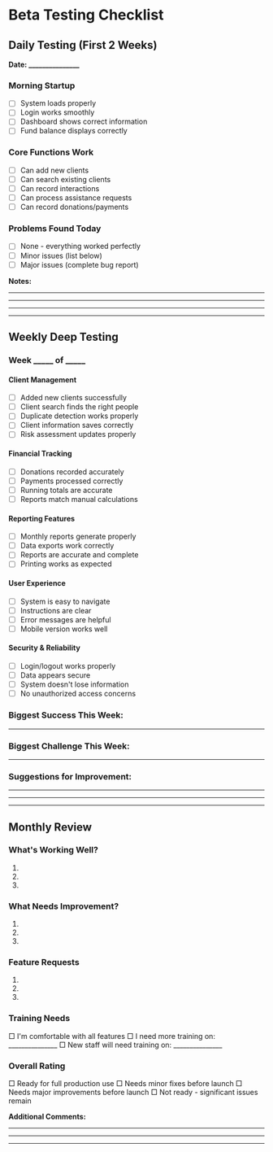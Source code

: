 # Beta Testing Checklist

## Daily Testing (First 2 Weeks)
**Date: _______________**

### Morning Startup
- [ ] System loads properly
- [ ] Login works smoothly
- [ ] Dashboard shows correct information
- [ ] Fund balance displays correctly

### Core Functions Work
- [ ] Can add new clients
- [ ] Can search existing clients
- [ ] Can record interactions
- [ ] Can process assistance requests
- [ ] Can record donations/payments

### Problems Found Today
- [ ] None - everything worked perfectly
- [ ] Minor issues (list below)
- [ ] Major issues (complete bug report)

**Notes:**
_________________________________
_________________________________
_________________________________

---

## Weekly Deep Testing

### Week _____ of _____

#### Client Management
- [ ] Added new clients successfully
- [ ] Client search finds the right people
- [ ] Duplicate detection works properly
- [ ] Client information saves correctly
- [ ] Risk assessment updates properly

#### Financial Tracking
- [ ] Donations recorded accurately
- [ ] Payments processed correctly
- [ ] Running totals are accurate
- [ ] Reports match manual calculations

#### Reporting Features
- [ ] Monthly reports generate properly
- [ ] Data exports work correctly
- [ ] Reports are accurate and complete
- [ ] Printing works as expected

#### User Experience
- [ ] System is easy to navigate
- [ ] Instructions are clear
- [ ] Error messages are helpful
- [ ] Mobile version works well

#### Security & Reliability
- [ ] Login/logout works properly
- [ ] Data appears secure
- [ ] System doesn't lose information
- [ ] No unauthorized access concerns

### Biggest Success This Week:
_________________________________

### Biggest Challenge This Week:
_________________________________

### Suggestions for Improvement:
_________________________________
_________________________________

---

## Monthly Review

### What's Working Well?
1. 
2. 
3. 

### What Needs Improvement?
1. 
2. 
3. 

### Feature Requests
1. 
2. 
3. 

### Training Needs
□ I'm comfortable with all features
□ I need more training on: _______________
□ New staff will need training on: _______________

### Overall Rating
□ Ready for full production use
□ Needs minor fixes before launch
□ Needs major improvements before launch
□ Not ready - significant issues remain

**Additional Comments:**
_________________________________
_________________________________
_________________________________